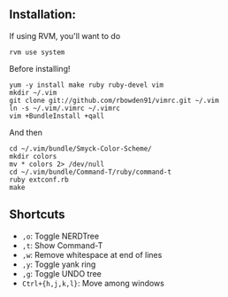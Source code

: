## Installation:

If using RVM, you'll want to do

    rvm use system

Before installing!

    yum -y install make ruby ruby-devel vim
    mkdir ~/.vim
    git clone git://github.com/rbowden91/vimrc.git ~/.vim
    ln -s ~/.vim/.vimrc ~/.vimrc
    vim +BundleInstall +qall

And then

    cd ~/.vim/bundle/Smyck-Color-Scheme/
    mkdir colors
    mv * colors 2> /dev/null
    cd ~/.vim/bundle/Command-T/ruby/command-t
    ruby extconf.rb
    make

## Shortcuts

* `,o`: Toggle NERDTree
* `,t`: Show Command-T
* `,w`: Remove whitespace at end of lines
* `,y`: Toggle yank ring
* `,g`: Toggle UNDO tree
* `Ctrl+{h,j,k,l}`: Move among windows
